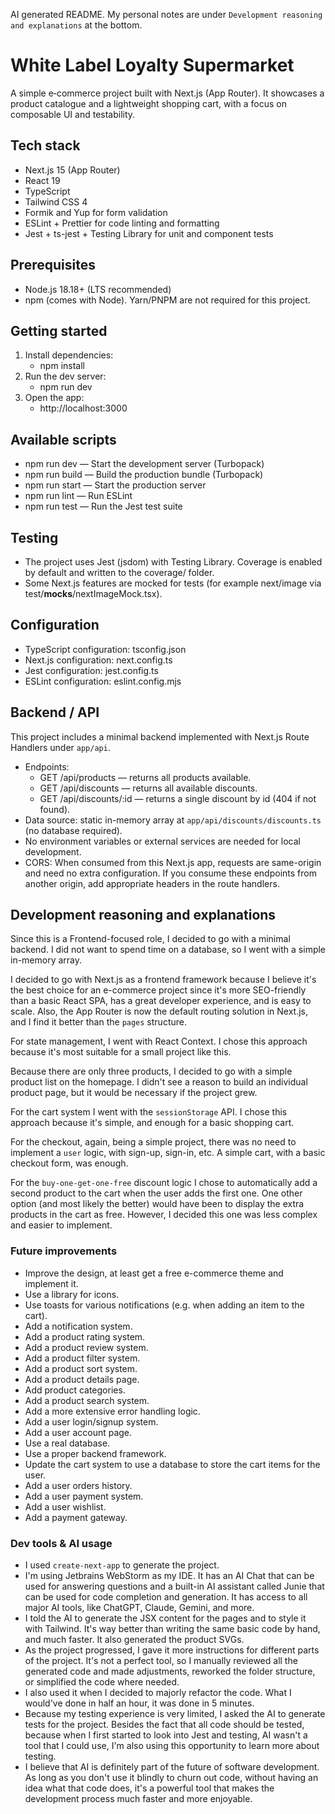AI generated README. My personal notes are under `Development reasoning and explanations` at the bottom.

# White Label Loyalty Supermarket

A simple e‑commerce project built with Next.js (App Router). It showcases a product catalogue and a lightweight shopping cart, with a focus on composable UI and testability.

## Tech stack
- Next.js 15 (App Router)
- React 19
- TypeScript
- Tailwind CSS 4
- Formik and Yup for form validation
- ESLint + Prettier for code linting and formatting
- Jest + ts-jest + Testing Library for unit and component tests

## Prerequisites
- Node.js 18.18+ (LTS recommended)
- npm (comes with Node). Yarn/PNPM are not required for this project.

## Getting started
1. Install dependencies:
   - npm install
2. Run the dev server:
   - npm run dev
3. Open the app:
   - http://localhost:3000

## Available scripts
- npm run dev — Start the development server (Turbopack)
- npm run build — Build the production bundle (Turbopack)
- npm run start — Start the production server
- npm run lint — Run ESLint
- npm run test — Run the Jest test suite

## Testing
- The project uses Jest (jsdom) with Testing Library. Coverage is enabled by default and written to the coverage/ folder.
- Some Next.js features are mocked for tests (for example next/image via test/__mocks__/nextImageMock.tsx).

## Configuration
- TypeScript configuration: tsconfig.json
- Next.js configuration: next.config.ts
- Jest configuration: jest.config.ts
- ESLint configuration: eslint.config.mjs

## Backend / API
This project includes a minimal backend implemented with Next.js Route Handlers under `app/api`.
- Endpoints:
  - GET /api/products — returns all products available.
  - GET /api/discounts — returns all available discounts.
  - GET /api/discounts/:id — returns a single discount by id (404 if not found).
- Data source: static in-memory array at `app/api/discounts/discounts.ts` (no database required).
- No environment variables or external services are needed for local development.
- CORS: When consumed from this Next.js app, requests are same-origin and need no extra configuration. If you consume these endpoints from another origin, add appropriate headers in the route handlers.


## Development reasoning and explanations

Since this is a Frontend-focused role, I decided to go with a minimal backend. I did not want to spend time on a database, so I went with a simple in-memory array.

I decided to go with Next.js as a frontend framework because I believe it's the best choice for an e-commerce project since it's more SEO-friendly than a basic React SPA, has a great developer experience, and is easy to scale. Also, the App Router is now the default routing solution in Next.js, and I find it better than the `pages` structure.

For state management, I went with React Context. I chose this approach because it's most suitable for a small project like this.

Because there are only three products, I decided to go with a simple product list on the homepage. I didn't see a reason to build an individual product page, but it would be necessary if the project grew.

For the cart system I went with the `sessionStorage` API. I chose this approach because it's simple, and enough for a basic shopping cart.

For the checkout, again, being a simple project, there was no need to implement a `user` logic, with sign-up, sign-in, etc. A simple cart, with a basic checkout form, was enough.

For the `buy-one-get-one-free` discount logic I chose to automatically add a second product to the cart when the user adds the first one. One other option (and most likely the better) would have been to display the extra products in the cart as free. However, I decided this one was less complex and easier to implement.


### Future improvements

- Improve the design, at least get a free e-commerce theme and implement it.
- Use a library for icons.
- Use toasts for various notifications (e.g. when adding an item to the cart).
- Add a notification system.
- Add a product rating system.
- Add a product review system.
- Add a product filter system.
- Add a product sort system.
- Add a product details page.
- Add product categories.
- Add a product search system.
- Add a more extensive error handling logic.
- Add a user login/signup system.
- Add a user account page.
- Use a real database.
- Use a proper backend framework.
- Update the cart system to use a database to store the cart items for the user.
- Add a user orders history.
- Add a user payment system.
- Add a user wishlist.
- Add a payment gateway.

### Dev tools & AI usage

- I used `create-next-app` to generate the project.
- I'm using Jetbrains WebStorm as my IDE. It has an AI Chat that can be used for answering questions and a built-in AI assistant called Junie that can be used for code completion and generation. It has access to all major AI tools, like ChatGPT, Claude, Gemini, and more.
- I told the AI to generate the JSX content for the pages and to style it with Tailwind. It's way better than writing the same basic code by hand, and much faster. It also generated the product SVGs.
- As the project progressed, I gave it more instructions for different parts of the project. It's not a perfect tool, so I manually reviewed all the generated code and made adjustments, reworked the folder structure, or simplified the code where needed.
- I also used it when I decided to majorly refactor the code. What I would've done in half an hour, it was done in 5 minutes.
- Because my testing experience is very limited, I asked the AI to generate tests for the project. Besides the fact that all code should be tested, because when I first started to look into Jest and testing, AI wasn't a tool that I could use, I'm also using this opportunity to learn more about testing.
- I believe that AI is definitely part of the future of software development. As long as you don't use it blindly to churn out code, without having an idea what that code does, it's a powerful tool that makes the development process much faster and more enjoyable.
